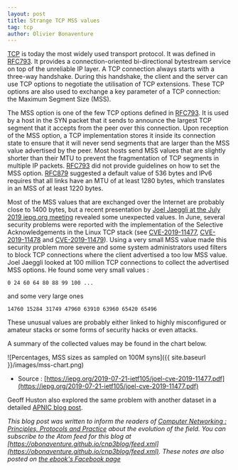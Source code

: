 ```yaml
---
layout: post
title: Strange TCP MSS values
tag: tcp
author: Olivier Bonaventure
---
```


[TCP](https://www.computer-networking.info/2nd/html/protocols/tcp.html) is today the most widely used transport protocol. It was defined in [RFC793](https://tools.ietf.org/html/rfc793). It provides a connection-oriented bi-directional bytestream service on top of the unreliable IP layer. A TCP connection always starts with a three-way handshake. During this handshake, the client and the server can use TCP options to negotiate the utilisation of TCP extensions. These TCP options are also used to exchange a key parameter of a TCP connection: the Maximum Segment Size (MSS).

The MSS option is one of the few TCP options defined in [RFC793](https://tools.ietf.org/html/rfc793). It is used by a host in the SYN packet that it sends to announce the largest TCP segment that it accepts from the peer over this connection. Upon reception of the MSS option, a TCP implementation stores it inside its connection state to ensure that it will never send segments that are larger than the MSS value advertised by the peer. Most hosts send MSS values that are slightly shorter than their MTU to prevent the fragmentation of TCP segments in multiple IP packets. [RFC793](https://tools.ietf.org/html/rfc793) did not provide guidelines on how to set the MSS option. [RFC879](https://tools.ietf.org/html/rfc879) suggested a default value of 536 bytes and IPv6 requires that all links have an MTU of at least 1280 bytes, which translates in an MSS of at least 1220 bytes.

Most of the MSS values that are exchanged over the Internet are probably close to 1400 bytes, but a recent presentation by [Joel Jaeggli at the July 2019 iepg.org meeting](https://iepg.org/2019-07-21-ietf105/joel-cve-2019-11477.pdf) revealed some unexpected values. In June, several security problems were reported with the implementation of the Selective Acknowledgements in the Linux TCP stack (see [CVE-2019-11477](https://cve.mitre.org/cgi-bin/cvename.cgi?name=CVE-2019-11477), [CVE-2019-11478](https://cve.mitre.org/cgi-bin/cvename.cgi?name=CVE-2019-11478) and [CVE-2019-11479](https://cve.mitre.org/cgi-bin/cvename.cgi?name=CVE-2019-11479)). Using a very small MSS value made this security problem more severe and some system administrators used filters to block TCP connections where the client advertised a too low MSS value. Joel Jaeggli looked at 100 million TCP connections to collect the advertised MSS options. He found some very small values : 
```
0 24 60 64 80 88 99 100 ...
```
and some very large ones
```
14760 15284 31749 47960 63910 63960 65420 65496
```

These unusual values are probably either linked to highly misconfigured or amateur stacks or some forms of security hacks or even attacks.

A summary of the collected values may be found in the chart below.

![Percentages, MSS sizes as sampled on 100M syns]({{ site.baseurl }}/images/mss-chart.png)
- Source : [https://iepg.org/2019-07-21-ietf105/joel-cve-2019-11477.pdf](https://iepg.org/2019-07-21-ietf105/joel-cve-2019-11477.pdf)


Geoff Huston also explored the same problem with another dataset in a detailed [APNIC blog post](https://blog.apnic.net/2019/07/31/tcp-mss-values-whats-changed/#article-content).



*This blog post was written to inform the readers of [Computer Networking : Principles, Protocols and Practice](https://www.computer-networking.info) about the evolution of the field. You can subscribe to the Atom feed for this blog at [https://obonaventure.github.io/cnp3blog/feed.xml](https://obonaventure.github.io/cnp3blog/feed.xml). These notes are also posted on [the ebook's Facebook page](https://www.facebook.com/Computer-Networking-Principles-Protocols-and-Practice-129951043755620/)*